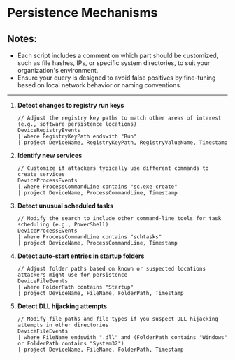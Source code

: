 # Persistence Mechanisms

## Notes:
- Each script includes a comment on which part should be customized, such as file hashes, IPs, or specific system directories, to suit your organization's environment.
- Ensure your query is designed to avoid false positives by fine-tuning based on local network behavior or naming conventions.

---

1. **Detect changes to registry run keys**
   ```kql
   // Adjust the registry key paths to match other areas of interest (e.g., software persistence locations)
   DeviceRegistryEvents
   | where RegistryKeyPath endswith "Run"
   | project DeviceName, RegistryKeyPath, RegistryValueName, Timestamp
   ```

2. **Identify new services**
   ```kql
   // Customize if attackers typically use different commands to create services
   DeviceProcessEvents
   | where ProcessCommandLine contains "sc.exe create"
   | project DeviceName, ProcessCommandLine, Timestamp
   ```

3. **Detect unusual scheduled tasks**
   ```kql
   // Modify the search to include other command-line tools for task scheduling (e.g., PowerShell)
   DeviceProcessEvents
   | where ProcessCommandLine contains "schtasks"
   | project DeviceName, ProcessCommandLine, Timestamp
   ```

4. **Detect auto-start entries in startup folders**
   ```kql
   // Adjust folder paths based on known or suspected locations attackers might use for persistence
   DeviceFileEvents
   | where FolderPath contains "Startup"
   | project DeviceName, FileName, FolderPath, Timestamp
   ```

5. **Detect DLL hijacking attempts**
   ```kql
   // Modify file paths and file types if you suspect DLL hijacking attempts in other directories
   DeviceFileEvents
   | where FileName endswith ".dll" and (FolderPath contains "Windows" or FolderPath contains "System32")
   | project DeviceName, FileName, FolderPath, Timestamp
   ```
